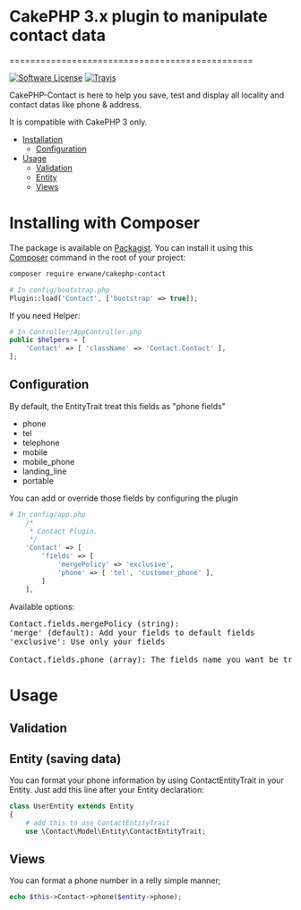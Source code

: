 # CakePHP 3.x plugin to manipulate contact data
===============================================

[![Software License](https://img.shields.io/badge/license-MIT-brightgreen.svg?style=flat-square)](LICENSE) [![Travis](https://img.shields.io/travis/Erwane/cakephp-contact.svg?style=flat-square)](https://travis-ci.org/Erwane/cakephp-contact)

CakePHP-Contact is here to help you save, test and display all locality and contact datas like phone & address.

It is compatible with CakePHP 3 only.

- [Installation](#installing-with-composer)
    - [Configuration](#configuration)
- [Usage](#usage)
    - [Validation](#validation)
    - [Entity](#entity-saving-data)
    - [Views](#views)

# Installing with Composer

The package is available on [Packagist](https://packagist.org/packages/erwane/cakephp-contact).
You can install it using this [Composer](http://getcomposer.org) command in the root of your project:

```bash
composer require erwane/cakephp-contact
```

```php
# In config/bootstrap.php
Plugin::load('Contact', ['bootstrap' => true]);
```

If you need Helper:
```php
# In Controller/AppController.php
public $helpers = [
    'Contact' => [ 'className' => 'Contact.Contact' ],
];
```

## Configuration
By default, the EntityTrait treat this fields as "phone fields"
- phone
- tel
- telephone
- mobile
- mobile_phone
- landing_line
- portable

You can add or override those fields by configuring the plugin
```php
# In config/app.php
    /*
     * Contact Plugin.
     */
    'Contact' => [
        'fields' => [
            'mergePolicy' => 'exclusive',
            'phone' => [ 'tel', 'customer_phone' ],
        ]
    ],
```

Available options:
<pre>
Contact.fields.mergePolicy (string):
'merge' (default): Add your fields to default fields
'exclusive': Use only your fields

Contact.fields.phone (array): The fields name you want be treated as phone
</pre>

# Usage

## Validation

## Entity (saving data)
You can format your phone information by using ContactEntityTrait in your Entity.
Just add this line after your Entity declaration:
```php
class UserEntity extends Entity
{
    # add this to use ContactEntityTrait
    use \Contact\Model\Entity\ContactEntityTrait;
```


## Views
You can format a phone number in a relly simple manner;

```php
echo $this->Contact->phone($entity->phone);
```
